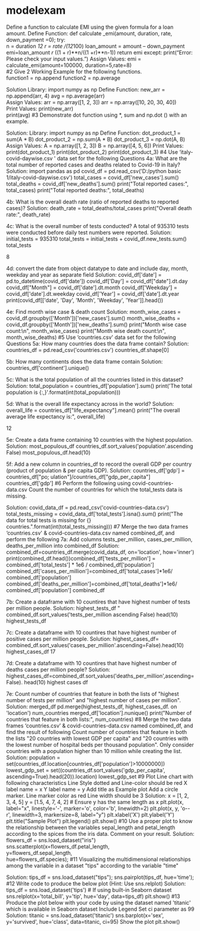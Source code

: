 # modelexam
Define a function to calculate EMI using the given formula for a loan amount.
Define Function: 
def calculate _emi(amount, duration, rate, down_payment =0); 
      try:  
         n = duration *12 
         r = rate /(12*100) 
         loan_amount = amount – down_payment 
         emi=loan_amount *r* ((1 + r)**n/((1 +r)**n-1)) 
         return emi 
   except: 
 print(“Error: Please check your input values.”) 
Assign Values: 
        emi = calculate_emi(amount=100000, duration=5,rate=8)  
        #2
        Give 2 Working Example for the following functions.  
function1 = np.append 
function2 = np.average 
   
Solution 
Library: 
import numpy as np 
Define Function: 
new_arr = np.append(arr, 4) 
avg = np.average(arr)  
Assign Values: 
arr = np.array([1, 2, 3]) 
arr = np.array([10, 20, 30, 40])  
Print Values: 
print(new_arr)   
print(avg)
#3
Demonstrate dot function using *, sum and np.dot () with an example. 
 
Solution: 
Library: 
import numpy as np 
Define Function: 
dot_product_1 = sum(A * B) 
dot_product_2 = np.sum(A * B) 
dot_product_3 = np.dot(A, B) 
Assign Values: 
 A = np.array([1, 2, 3]) 
 B = np.array([4, 5, 6]) 
Print Values: 
print(dot_product_1) 
print(dot_product_2) 
print(dot_product_3)
#4
Use ‘italy-covid-daywise.csv ' data set for the following Questions 
4a: What are the total number of reported cases and deaths related to Covid-19 in Italy? 
Solution: 
import pandas as pd 
covid_df = pd.read_csv('D:/python basic 1/italy-covid-daywise.csv') 
total_cases = covid_df['new_cases'].sum() 
total_deaths = covid_df['new_deaths'].sum() 
print("Total reported cases:", total_cases) 
print("Total reported deaths:", total_deaths) 
 
4b: What is the overall death rate (ratio of reported deaths to reported cases)? 
Solution: 
death_rate = total_deaths/total_cases 
print("Overall death rate:", death_rate) 
 
4c: What is the overall number of tests conducted? A total of 935310 tests were conducted 
before daily test numbers were reported. 
Solution: 
initial_tests = 935310 
total_tests = initial_tests + covid_df.new_tests.sum() 
total_tests 
 
8 
 
4d: convert the date from object datatype to date and include day, month, weekday and year as 
separate field 
Solution: 
covid_df['date'] = pd.to_datetime(covid_df['date']) 
covid_df['Day'] = covid_df["date"].dt.day 
covid_df["Month"] = covid_df['date'].dt.month 
covid_df['Weekday'] = covid_df['date'].dt.weekday 
covid_df['Year'] = covid_df['date'].dt.year 
print(covid_df[['date', 'Day', 'Month', 'Weekday', 'Year']].head()) 
 
4e: Find month wise case & death count 
Solution: 
month_wise_cases = covid_df.groupby(['Month'])['new_cases'].sum() 
month_wise_deaths = covid_df.groupby(['Month'])['new_deaths'].sum() 
print("Month wise case count:\n", month_wise_cases) 
print("Month wise death count:\n", month_wise_deaths)
#5
Use ‘countries.csv&#39; data set for the following Questions 
5a: How many countries does the data frame contain? 
Solution: 
countries_df = pd.read_csv('countries.csv') 
countries_df.shape[0] 
 
5b: How many continents does the data frame contain 
Solution: 
countries_df['continent'].unique() 
 
5c: What is the total population of all the countries listed in this dataset? 
Solution: 
total_population = countries_df['population'].sum() 
print('The total population is {:,}'.format(int(total_population))) 
 
5d: What is the overall life expectancy across in the world? 
Solution: 
overall_life = countries_df["life_expectancy"].mean() 
print("The overall average life expectancy is:", overall_life) 
 
 
 
12 
 
5e: Create a data frame containing 10 countries with the highest population. 
Solution: 
most_populous_df 
countries_df.sort_values('population'.ascending False) 
most_populous_df.head(10) 
 
5f: Add a new column in countries_df to record the overall GDP per country (product of 
population &amp; per capita GDP). 
Solution: 
countries_df['gdp'] = countries_df["po; ulation"]/countries_df["gdp_per_capita"] 
countries_df['gdp']
#6
Perform the following using covid-countries-data.csv 
Count the number of countries for which the total_tests data is missing. 
 
Solution: 
covid_data_df = pd.read_csv('covid-countries-data.csv') 
total_tests_missing = covid_data_df['total_tests'].isna().sum() 
print("The data for total tests is missing for {} countries.".format(int(total_tests_missing)))
#7
Merge the two data frames ‘countries.csv' & covid-countries-data.csv named 
combined_df, and perform the following 
     7a: Add columns tests_per_million, cases_per_million, deaths_per_million into 
combined_df 
Solution: 
combined_df=countries_df.merge(covid_data_df, on='location', how='inner') 
print(combined_df.head())combined_df['tests_per_million'] = combined_df['total_tests'] * 1e6 
/ combined_df['population'] 
combined_df['cases_per_million']=combined_df['total_cases']*1e6/ 
combined_df['population'] 
combined_df['deaths_per_million']=combined_df['total_deaths']*1e6/ 
combined_df['population'] 
combined_df 
 
7b: Create a dataframe with 10 countires that have highest number of tests per 
million people. 
Solution: 
highest_tests_df " 
combined_df.sort_values('tests_per_million ascending False) head(10) 
highest_tests_df 
 
7c: Create a dataframe with 10 countires that have highest number of positive cases 
per million people. 
Solution: 
highest_cases_df= 
combined_df.sort_values('cases_per_million'.ascending=False).head(10) 
highest_cases_df 
17 
 
 
 7d: Create a dataframe with 10 countires that have highest number of deaths 
cases per million people? 
Solution: 
highest_cases_df=combined_df.sort_values('deaths_per_million',ascending=False). 
head(10) 
highest cases df 
    
   7e: Count number of countries that feature in both the lists of "highest number 
of tests per million" and "highest number of cases per million". 
Solution: 
merged_df pd.merge(highest_tests_df, highest_cases_df. on 'location') 
num_countries merged_df['location'].nunique() 
print("Number of countries that feature in both lists:", num_countries)
#8
Merge the two data frames ‘countries.csv’ & covid-countries-data.csv named 
combined_df, and find the result of following 
Count number of countries that feature in both the lists "20 countries with lowest GDP 
per capita" and "20 countries with the lowest number of hospital beds per thousand 
population". Only consider countries with a population higher than 10 million while 
creating the list. 
Solution: 
population = set(countries_df.location[countries_df['population']>10000000]) 
lowest_gdp_set = set((countries_df.sort_values('gdp_per_capita', 
ascending=True).head(20)).location) 
lowest_gdp_set
#9
Plot Line chart with following characteristics Line Style dotted and Line-color should be 
red X label name = x 
Y label name = y 
Add title as Example plot Add a circle marker. 
Line marker color as red Line width should be 3 
Solution: 
x = [1, 2, 3, 4, 5] 
y = [1.5, 4, 7, 4, 2]  # Ensure y has the same length as x 
plt.plot(x, label="x", linestyle='-', marker='o', color='b', linewidth=2) 
plt.plot(x, y, 'o--r', linewidth=3, markersize=8, label="y") 
plt.xlabel('X') 
plt.ylabel('Y') 
plt.title("Sample Plot") 
plt.legend() 
plt.show()
#10
Use a proper plot to know the relationship between the variables sepal_length 
and petal_length according to the spices from the iris data. Comment on your 
result. 
Solution: 
flowers_df = sns.load_dataset("iris") 
sns.scatterplot(x=flowers_df.petal_length,  
y=flowers_df.sepal_length,  
hue=flowers_df.species); 
#11
Visualizing the multidimensional relationships among the variable in a dataset 
"tips" according to the variable "time" 
 
Solution: 
tips_df = sns.load_dataset("tips"); 
sns.pairplot(tips_df, hue='time');
#12
Write code to produce the below plot (Hint: Use sns.relplot) 
Solution: 
tips_df = sns.load_dataset('tips')  # If using built-in Seaborn dataset 
sns.relplot(x='total_bill', y='tip', hue='day', data=tips_df) 
plt.show()
#13
Produce the plot below with your code by using the dataset named 'titanic' which 
is available in Seaborn dataset 
Include Legend 
Set ci parameter as 99 
Solution: 
titanic = sns.load_dataset('titanic') 
sns.barplot(x='sex', y='survived', hue='class', data=titanic, ci=95) 
 Show the plot 
plt.show()
